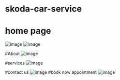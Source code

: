 # skoda-car-service
# home page 
![image](https://github.com/user-attachments/assets/13fb614f-9ac2-429c-9a2b-ff6e4be173f1)
![image](https://github.com/user-attachments/assets/15e713e1-4b70-42fd-af50-9fcf3158fb01)

#About
![image](https://github.com/user-attachments/assets/e5db1e29-dba5-420a-bd04-53b8bb906a8b)

#services
![image](https://github.com/user-attachments/assets/86617cb5-ca0b-4dd5-9327-bf227ea09f61)

#contact us
![image](https://github.com/user-attachments/assets/5469ae7a-b321-4a37-8030-b5fc18f05229)
#book now appointment
![image](https://github.com/user-attachments/assets/d36b1ee6-567a-49d9-ae90-1918c0335087)



